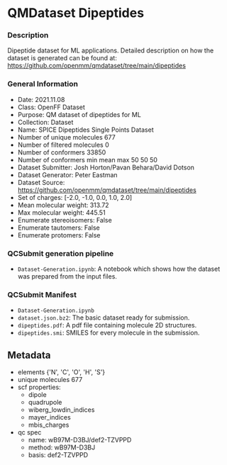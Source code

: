 # QMDataset Dipeptides

### Description

Dipeptide dataset for ML applications. Detailed description on how the dataset is generated can be found at: https://github.com/openmm/qmdataset/tree/main/dipeptides

### General Information

- Date: 2021.11.08
- Class: OpenFF Dataset
- Purpose: QM dataset of dipeptides for ML
- Collection: Dataset
- Name: SPICE Dipeptides Single Points Dataset
- Number of unique molecules        677
- Number of filtered molecules      0
- Number of conformers              33850
- Number of conformers min mean max 50  50  50
- Dataset Submitter: Josh Horton/Pavan Behara/David Dotson
- Dataset Generator: Peter Eastman
- Dataset Source: https://github.com/openmm/qmdataset/tree/main/dipeptides
- Set of charges: [-2.0, -1.0, 0.0, 1.0, 2.0]
- Mean molecular weight: 313.72
- Max molecular weight: 445.51
- Enumerate stereoisomers: False
- Enumerate tautomers: False
- Enumerate protomers: False

### QCSubmit generation pipeline

- `Dataset-Generation.ipynb`: A notebook which shows how the dataset was prepared from the input files. 

### QCSubmit Manifest

- `Dataset-Generation.ipynb`
- `dataset.json.bz2`: The basic dataset ready for submission.
- `dipeptides.pdf`: A pdf file containing molecule 2D structures.
- `dipeptides.smi`: SMILES for every molecule in the submission.
 
## Metadata

- elements {'N', 'C', 'O', 'H', 'S'}
- unique molecules 677
- scf properties:
    - dipole
    - quadrupole
    - wiberg_lowdin_indices
    - mayer_indices
    - mbis_charges
- qc spec
    - name: wB97M-D3BJ/def2-TZVPPD
    - method: wB97M-D3BJ
    - basis: def2-TZVPPD

